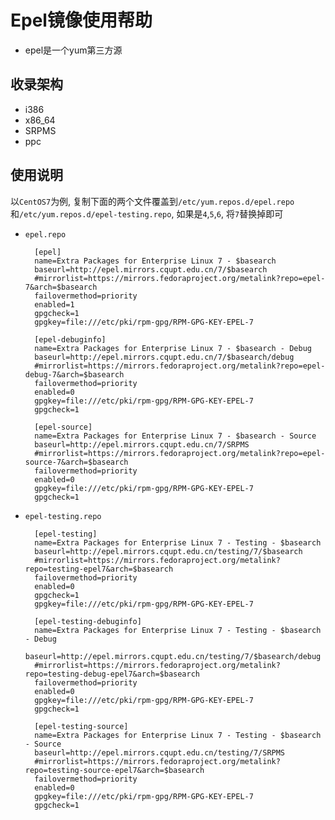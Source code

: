 # Epel镜像使用帮助

- epel是一个yum第三方源

## 收录架构

- i386
- x86_64
- SRPMS
- ppc

## 使用说明
以`CentOS7`为例, 复制下面的两个文件覆盖到`/etc/yum.repos.d/epel.repo`和`/etc/yum.repos.d/epel-testing.repo`, 如果是`4`,`5`,`6`, 将`7`替换掉即可
 

- `epel.repo`
	
        [epel]
        name=Extra Packages for Enterprise Linux 7 - $basearch
        baseurl=http://epel.mirrors.cqupt.edu.cn/7/$basearch
        #mirrorlist=https://mirrors.fedoraproject.org/metalink?repo=epel-7&arch=$basearch
        failovermethod=priority
        enabled=1
        gpgcheck=1
        gpgkey=file:///etc/pki/rpm-gpg/RPM-GPG-KEY-EPEL-7
        
        [epel-debuginfo]
        name=Extra Packages for Enterprise Linux 7 - $basearch - Debug
        baseurl=http://epel.mirrors.cqupt.edu.cn/7/$basearch/debug
        #mirrorlist=https://mirrors.fedoraproject.org/metalink?repo=epel-debug-7&arch=$basearch
        failovermethod=priority
        enabled=0
        gpgkey=file:///etc/pki/rpm-gpg/RPM-GPG-KEY-EPEL-7
        gpgcheck=1
        
        [epel-source]
        name=Extra Packages for Enterprise Linux 7 - $basearch - Source
        baseurl=http://epel.mirrors.cqupt.edu.cn/7/SRPMS
        #mirrorlist=https://mirrors.fedoraproject.org/metalink?repo=epel-source-7&arch=$basearch
        failovermethod=priority
        enabled=0
        gpgkey=file:///etc/pki/rpm-gpg/RPM-GPG-KEY-EPEL-7
        gpgcheck=1
        
- `epel-testing.repo`

        [epel-testing]
        name=Extra Packages for Enterprise Linux 7 - Testing - $basearch
        baseurl=http://epel.mirrors.cqupt.edu.cn/testing/7/$basearch
        #mirrorlist=https://mirrors.fedoraproject.org/metalink?repo=testing-epel7&arch=$basearch
        failovermethod=priority
        enabled=0
        gpgcheck=1
        gpgkey=file:///etc/pki/rpm-gpg/RPM-GPG-KEY-EPEL-7
        
        [epel-testing-debuginfo]
        name=Extra Packages for Enterprise Linux 7 - Testing - $basearch - Debug
        baseurl=http://epel.mirrors.cqupt.edu.cn/testing/7/$basearch/debug
        #mirrorlist=https://mirrors.fedoraproject.org/metalink?repo=testing-debug-epel7&arch=$basearch
        failovermethod=priority
        enabled=0
        gpgkey=file:///etc/pki/rpm-gpg/RPM-GPG-KEY-EPEL-7
        gpgcheck=1
        
        [epel-testing-source]
        name=Extra Packages for Enterprise Linux 7 - Testing - $basearch - Source
        baseurl=http://epel.mirrors.cqupt.edu.cn/testing/7/SRPMS
        #mirrorlist=https://mirrors.fedoraproject.org/metalink?repo=testing-source-epel7&arch=$basearch
        failovermethod=priority
        enabled=0
        gpgkey=file:///etc/pki/rpm-gpg/RPM-GPG-KEY-EPEL-7
        gpgcheck=1
